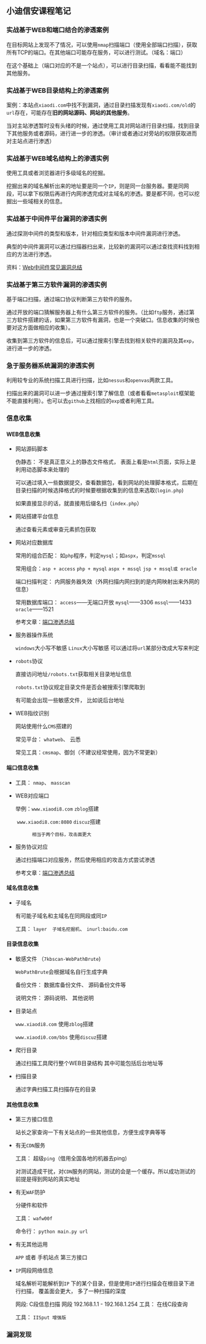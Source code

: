## 小迪信安课程笔记

### 实战基于WEB和端口结合的渗透案例

在目标网站上发现不了情况，可以使用`nmap`扫描端口（使用全部端口扫描），获取所有TCP的端口。在其他端口可能存在服务，可以进行测试。（域名：端口）

在这个基础上（端口对应的不是一个站点），可以进行目录扫描，看看能不能找到其他服务。

### 实战基于WEB目录结构上的渗透案例

案例：本站点`xiaodi.com`中找不到漏洞，通过目录扫描发现有`xiaodi.com/old`的`url`存在，可能存在**旧的网站源码、网站的其他服务**。

当对主站渗透暂时没有头绪的时候，通过使用工具对网站进行目录扫描，找到目录下其他服务或者源码，进行进一步的渗透。（审计或者通过对旁站的权限获取进而对主站点进行渗透）

### 实战基于WEB域名结构上的渗透实例

使用工具或者浏览器进行多级域名的挖掘。

挖掘出来的域名解析出来的地址要是同一个`IP`，则是同一台服务器。要是同网段，可以拿下权限后再进行内网渗透完成对主域名的渗透。要是都不同，也可以挖掘出一些域相关的信息。

### 实战基于中间件平台漏洞的渗透实例

通过探测中间件的类型和版本，针对相应类型和版本中间件漏洞进行渗透。

典型的中间件漏洞可以通过扫描器扫出来，比较新的漏洞可以通过查找资料找到相应的方法进行渗透。

资料：[Web中间件常见漏洞总结](https://www.lxhsec.com/2019/03/04/middleware/)

### 实战基于第三方软件漏洞的渗透实例

基于端口扫描，通过端口协议判断第三方软件的服务。

通过开放的端口猜解服务器上有什么第三方软件的服务。（比如`ftp`服务，通过第三方软件搭建的话，如果第三方软件有漏洞，也是一个突破口。信息收集的时候也要对这方面做相应的收集）。

收集到第三方软件的信息后，可以通过搜索引擎去找到相关软件的漏洞及其`exp`，进行进一步的渗透。

 ### 急于服务器系统漏洞的渗透实例

利用较专业的系统扫描工具进行扫描，比如`nessus`和`openvas`两款工具。		

扫描出来的漏洞可以进一步通过搜索引擎了解信息（或者看看`metasploit`框架能不能直接利用）。也可以去`github`上找相应的`exp`或者利用工具。

### 信息收集

#### WEB信息收集

- 网站源码脚本

  伪静态： 不是真正意义上的静态文件格式， 表面上看是`html`页面，实际上是利用动态脚本来处理的

  可以通过填入一些数据提交，查看数据包，看到网站的处理脚本格式，后期在目录扫描的时候选择格式的时候要根据收集到的信息来选取(`login.php`)

  如果直接显示的话，就直接用后缀名扫（`index.php`）

- 网站搭建平台信息

  通过查看元素或审查元素抓包获取

- 网站对应数据库

  常用的组合匹配： 如`php`程序，判定`mysql`；如`aspx`，判定`mssql`

  常用组合：`asp + access`   `php + mysql`  `aspx + mssql`  `jsp + mssql或 oracle`

  端口扫描判定： 内网服务器失效（外网扫描内网扫到的是内网映射出来外网的信息）

  常用数据库端口： `access`——无端口开放  `mysql`——3306 `mssql`——1433   `oracle`——1521

  参考文章：[端口渗透总结](https://www.cnblogs.com/botoo/p/10475402.html)

- 服务器操作系统

  `windows`大小写不敏感  `Linux`大小写敏感   可以通过将`url`某部分改成大写来判定

- `robots`协议

  直接访问地址`/robots.txt`获取相关目录地址信息

  `robots.txt`协议规定目录文件是否会被搜索引擎爬取到

  有可能会出现一些敏感文件， 比如说后台地址

- WEB指纹识别

  网站使用什么`CMS`搭建的

  常见平台： `whatweb`、 云悉

  常见工具：`cmsmap`、御剑（不建议经常使用，因为不常更新）

#### 端口信息收集

- 工具： `nmap`、 `masscan`

- WEB对应端口

  举例：`www.xiaodi8.com`  `zblog`搭建

  ​		  `www.xiaodi8.com:8080`  `discuz`搭建

    		相当于两个目标，攻击面更大

- 服务协议对应

  通过扫描端口对应服务，然后使用相应的攻击方式尝试渗透

  参考文章：[端口渗透总结](https://www.cnblogs.com/botoo/p/10475402.html)

#### 域名信息收集

- 子域名

  有可能子域名和主域名在同网段或同`IP`

  工具： `layer  子域名挖掘机`、 `inurl:baidu.com`

#### 目录信息收集

- 敏感文件 （`7kbscan-WebPathBrute`)

  `WebPathBrute`会根据域名自行生成字典

  备份文件： 数据库备份文件、 源码备份文件等

  说明文件： 源码说明、 其他说明

- 目录站点

  `www.xiaodi8.com` 使用`zblog`搭建

  `www.xiaodi0.com/bbs` 使用`discuz`搭建

- 爬行目录

  通过扫描工具爬行整个WEB目录结构 其中可能包括后台地址等

- 扫描目录

  通过字典扫描工具扫描存在的目录

#### 其他信息收集

- 第三方接口信息

  站长之家查询一下有关站点的一些其他信息，方便生成字典等等

- 有无`CDN`服务

  工具： 超级`ping`（借用全国各地的机器去ping)

  对测试造成干扰，对`CDN`服务的网站，测试的会是一个缓存。所以成功测试的前提是得到网站的真实地址

- 有无`WAF`防护

  分硬件和软件

  工具： `wafw00f`

  命令行： `python main.py url`

- 有无其他运用

  `APP` 或者 手机站点 第三方接口

- `IP`网段网络信息

  域名解析可能解析到`IP` 下的某个目录，但是使用`IP`进行扫描会在根目录下进行扫描， 覆盖面会更大， 多了一种扫描的深度

  网段: C段信息扫描  网段 192.168.1.1 - 192.168.1.254   工具： 在线C段查询

  工具： `IISput 增强版`

  
### 漏洞发现












